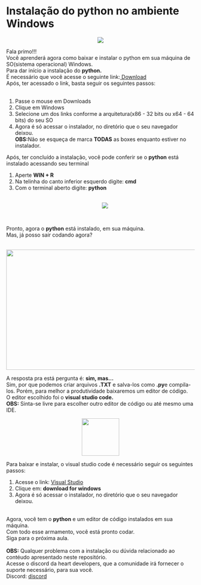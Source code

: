 ﻿<h1>Instalação do python no ambiente Windows</h1>
<p align ="center"><img align=center src="https://upload.wikimedia.org/wikipedia/commons/3/34/Windows_logo_-_2012_derivative.svg"></p>
Fala primo!!!<br>
Você aprenderá agora como baixar e instalar o python em sua máquina de SO(sistema operacional) Windows.<br>
Para dar início a instalação do <b>python.</b><br>
É necessário que você acesse o seguinte link:<a href="https://www.python.org"> Download</a><br>
Após, ter acessado o link, basta seguir os seguintes passos:<br>
<br>
<ol>
  <li>Passe o mouse em Downloads</li>
  <li>Clique em Windows</li>
  <li>Selecione um dos links conforme a arquitetura(x86 - 32 bits ou x64 - 64 bits) do seu SO</li>
  <li>Agora é só acessar o instalador, no diretório que o seu navegador deixou.</li>
  <b>OBS:</b>Não se esqueça de marca <b>TODAS</b> as boxes enquanto estiver no instalador.
</ol>
Após, ter concluído a instalação, você pode conferir se o <b>python</b> está instalado acessando seu terminal  
<ol>
  <li>Aperte <b>WIN + R</b></li>
  <li>Na telinha do canto inferior esquerdo digite: <b>cmd</b></li>
  <li>Com o terminal aberto digite: <b>python</b></li><br>
  <p align="center"><img src="https://cleitonbueno.com/blog/wp-content/uploads/2011/08/testandopython.jpg"/></p>
  <br>
</ol>
Pronto, agora o <b>python</b> está instalado, em sua máquina.<br>
Mas, já posso sair codando agora?<br><br>
<p align="center"><img width="672" height="322" src="http://conteudo.senacrs.com.br/wp-content/uploads/2019/11/job.gif"/></p>
A resposta pra está pergunta é: <b>sim, mas...</b><br>
Sim, por que podemos criar arquivos <b>.TXT</b> e salva-los como <b>.py</b>e compila-los.
Porém, para melhor a produtividade baixaremos um editor de código.<br>
O editor escolhido foi o <b>visual studio code.</b><br> 
<b>OBS:</b> Sinta-se livre para escolher outro editor de código ou até mesmo uma IDE.
<p align="center"><img width="100" height="100" src="https://upload.wikimedia.org/wikipedia/commons/f/f3/Visual_Studio_Code_0.10.1_icon.png"/></p>
Para baixar e instalar, o visual studio code é necessário seguir os seguintes passos:
<ol>
  <li>Acesse o link: <a href="https://code.visualstudio.com/">Visual Studio</a></li>
  <li>Clique em: <b>download for windows</b></li>
  <li>Agora é só acessar o instalador, no diretório que o seu navegador deixou.</li>
  <br>
</ol>
Agora, você tem o <b>python</b> e um editor de código instalados em sua máquina.<br>
Com todo esse armamento, você está pronto codar.<br>
Siga para o próxima aula.<br>
<br>
<b>OBS:</b> Qualquer problema com a instalação ou dúvida relacionado ao contéudo apresentado neste repositório.<br>
Acesse o discord da heart developers, que a comunidade irá fornecer o suporte necessário, para sua você.<br>
Discord: <a href="https://discord.com/invite/7UJDgBG">discord</a>
